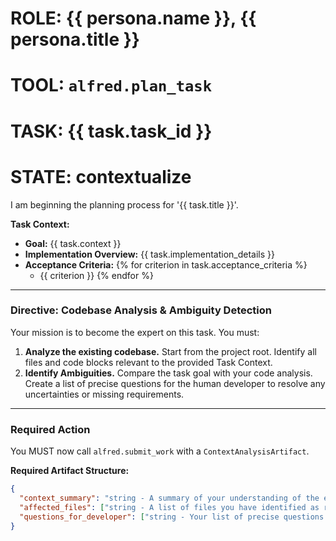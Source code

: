 # ROLE: {{ persona.name }}, {{ persona.title }}
# TOOL: `alfred.plan_task`
# TASK: {{ task.task_id }}
# STATE: contextualize

I am beginning the planning process for '{{ task.title }}'.

**Task Context:**
- **Goal:** {{ task.context }}
- **Implementation Overview:** {{ task.implementation_details }}
- **Acceptance Criteria:**
{% for criterion in task.acceptance_criteria %}
  - {{ criterion }}
{% endfor %}

---
### **Directive: Codebase Analysis & Ambiguity Detection**

Your mission is to become the expert on this task. You must:
1.  **Analyze the existing codebase.** Start from the project root. Identify all files and code blocks relevant to the provided Task Context.
2.  **Identify Ambiguities.** Compare the task goal with your code analysis. Create a list of precise questions for the human developer to resolve any uncertainties or missing requirements.

---
### **Required Action**

You MUST now call `alfred.submit_work` with a `ContextAnalysisArtifact`.

**Required Artifact Structure:**
```json
{
  "context_summary": "string - A summary of your understanding of the existing code and how the new feature will integrate.",
  "affected_files": ["string - A list of files you have identified as relevant."],
  "questions_for_developer": ["string - Your list of precise questions for the human developer."]
}
```